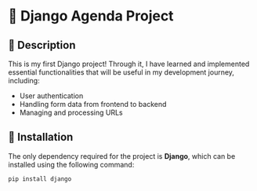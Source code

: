 # 📅 Django Agenda Project

## 📖 Description
This is my first Django project! Through it, I have learned and implemented essential functionalities that will be useful in my development journey, including:

- User authentication
- Handling form data from frontend to backend
- Managing and processing URLs

## 🚀 Installation
The only dependency required for the project is **Django**, which can be installed using the following command:

```bash
pip install django

